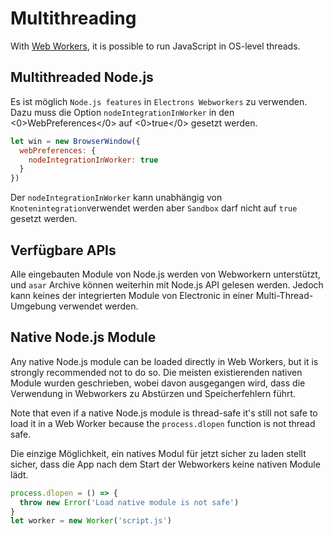 # Multithreading

With [Web Workers][web-workers], it is possible to run JavaScript in OS-level threads.

## Multithreaded Node.js

Es ist möglich `Node.js features` in `Electrons Webworkers` zu verwenden. Dazu muss die Option `nodeIntegrationInWorker` in den <0>WebPreferences</0> auf <0>true</0> gesetzt werden.

```javascript
let win = new BrowserWindow({
  webPreferences: {
    nodeIntegrationInWorker: true
  }
})
```

Der `nodeIntegrationInWorker` kann unabhängig von `Knotenintegration`verwendet werden aber `Sandbox` darf nicht auf `true` gesetzt werden.

## Verfügbare APIs

Alle eingebauten Module von Node.js werden von Webworkern unterstützt, und `asar` Archive können weiterhin mit Node.js API gelesen werden. Jedoch kann keines der integrierten Module von Electronic in einer Multi-Thread-Umgebung verwendet werden.

## Native Node.js Module

Any native Node.js module can be loaded directly in Web Workers, but it is strongly recommended not to do so. Die meisten existierenden nativen Module wurden geschrieben, wobei davon ausgegangen wird, dass die Verwendung in Webworkers zu Abstürzen und Speicherfehlern führt.

Note that even if a native Node.js module is thread-safe it's still not safe to load it in a Web Worker because the `process.dlopen` function is not thread safe.

Die einzige Möglichkeit, ein natives Modul für jetzt sicher zu laden stellt sicher, dass die App nach dem Start der Webworkers keine nativen Module lädt.

```javascript
process.dlopen = () => {
  throw new Error('Load native module is not safe')
}
let worker = new Worker('script.js')
```

[web-workers]: https://developer.mozilla.org/en/docs/Web/API/Web_Workers_API/Using_web_workers
